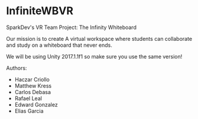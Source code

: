 # InfiniteWBVR
SparkDev's VR Team Project: The Infinity Whiteboard

Our mission is to create A virtual workspace where students can collaborate and study on a whiteboard that never ends.

We will be using Unity 2017.1.1f1 so make sure you use the same version!

Authors:
- Haczar Criollo
- Matthew Kress
- Carlos Debasa
- Rafael Leal
- Edward Gonzalez
- Elias Garcia
